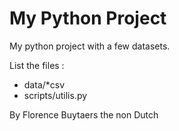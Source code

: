 # My Python Project

My python project with a few datasets.

List the files :

- data/*csv
- scripts/utilis.py

By Florence Buytaers the non Dutch
